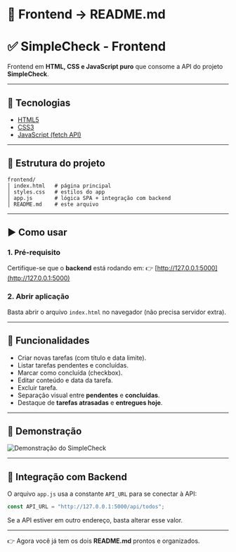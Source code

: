 # 📂 Frontend → README.md

# ✅ SimpleCheck - Frontend

Frontend em **HTML, CSS e JavaScript puro** que consome a API do projeto **SimpleCheck**.

---

## 🚀 Tecnologias

* [HTML5](https://developer.mozilla.org/pt-BR/docs/Web/HTML)
* [CSS3](https://developer.mozilla.org/pt-BR/docs/Web/CSS)
* [JavaScript (fetch API)](https://developer.mozilla.org/pt-BR/docs/Web/API/Fetch_API)

---

## 📂 Estrutura do projeto

```
frontend/
│ index.html   # página principal
│ styles.css   # estilos do app
│ app.js       # lógica SPA + integração com backend
│ README.md    # este arquivo
```

---

## ▶️ Como usar

### 1. Pré-requisito

Certifique-se que o **backend** está rodando em:
👉 [http://127.0.0.1:5000](http://127.0.0.1:5000)

### 2. Abrir aplicação

Basta abrir o arquivo `index.html` no navegador (não precisa servidor extra).

---

## 📖 Funcionalidades

* Criar novas tarefas (com título e data limite).
* Listar tarefas pendentes e concluídas.
* Marcar como concluída (checkbox).
* Editar conteúdo e data da tarefa.
* Excluir tarefa.
* Separação visual entre **pendentes** e **concluídas**.
* Destaque de **tarefas atrasadas** e **entregues hoje**.

---

## 📸 Demonstração

![Demonstração do SimpleCheck](frontend/assets/print.png)

---

## 🔗 Integração com Backend

O arquivo `app.js` usa a constante `API_URL` para se conectar à API:

```js
const API_URL = "http://127.0.0.1:5000/api/todos";
```

Se a API estiver em outro endereço, basta alterar esse valor.

---

👉 Agora você já tem os dois **README.md** prontos e organizados.
